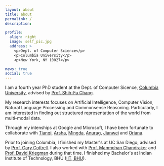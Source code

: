 ```yaml
---
layout: about
title: about
permalink: /
description: 

profile:
  align: right
  image: self_pic.jpg
  address: >
    <p>Dept. of Computer Science</p>
    <p>Columbia University</p>
    <p>New York, NY 10027</p>

news: true
social: true
---
```


I am a fourth year PhD student at the Dept. of Computer Sicence, [Columbia University](https://www.cs.columbia.edu/), advised by [Prof. Shih-Fu Chang](https://www.ee.columbia.edu/~sfchang/). 

My research interests focuses on Artificial Intelligence, Computer Vision, Natural Language Processing and Commonsense Reasoning. Particularly, I am interested in finding out structured representation of the world from multi-modal data. 

Through my intenships at Google and Microsoft, I have been fortunate to collaborate with [Tianqi](https://scholar.google.com/citations?user=pUKhiMIAAAAJ&hl=en), [Arsha](https://a-nagrani.github.io/), [Mingda](https://people.cs.pitt.edu/~mzhang/), [Anurag](https://anuragarnab.github.io/), [Jianwei](https://jwyang.github.io/) and [Oriana](https://scholar.google.com/citations?user=Eo7-pZ4AAAAJ&hl=en).

Prior to joining Columbia, I finished my Master's at UC San Diego, advised by [Prof. Gary Cottrell](https://cseweb.ucsd.edu/~gary/). I also worked with [Prof. Manmohan Chandraker](https://cseweb.ucsd.edu/~mkchandraker/) and [Prof. David Kriegman](https://cseweb.ucsd.edu/~kriegman/) during that time. I finished my Bachelor's at Indian Institute of Technology, BHU ([IIT, BHU](https://www.iitbhu.ac.in/)).
